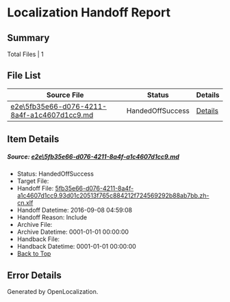 # <a name='report-top'></a> Localization Handoff Report

## Summary
 Total Files | 1

## File List
 Source File | Status | Details 
 ----------- | ------ | ------- 
 [e2e\5fb35e66-d076-4211-8a4f-a1c4607d1cc9.md](https://github.com/OpenLocalizationTestOrg/ol-test0/blob/dbd4a73671db17af39ec5726e96939e4355c1681/e2e/5fb35e66-d076-4211-8a4f-a1c4607d1cc9.md) | HandedOffSuccess | [Details](#079468cb8a32c41c543dc8aa3e69231a9d14bcb04)

## Item Details
##### <a name='079468cb8a32c41c543dc8aa3e69231a9d14bcb04'></a> Source: [e2e\5fb35e66-d076-4211-8a4f-a1c4607d1cc9.md](https://github.com/OpenLocalizationTestOrg/ol-test0/blob/dbd4a73671db17af39ec5726e96939e4355c1681/e2e/5fb35e66-d076-4211-8a4f-a1c4607d1cc9.md)
* Status: HandedOffSuccess
* Target File: 
* Handoff File: [5fb35e66-d076-4211-8a4f-a1c4607d1cc9.93d01c20513f765c884212f724569292b88ab7bb.zh-cn.xlf](https://github.com/OpenLocalizationTestOrg/ol-test0-handoff/blob/b026867cb1d1098b740222b86556d72ce8248506/ol-handoff/OpenLocalizationTestOrg/ol-test0-zhcn/ci/ht/5fb35e66-d076-4211-8a4f-a1c4607d1cc9.93d01c20513f765c884212f724569292b88ab7bb.zh-cn.xlf)
* Handoff Datetime: 2016-09-08 04:59:08
* Handoff Reason: Include
* Archive File: 
* Archive Datetime: 0001-01-01 00:00:00
* Handback File: 
* Handback Datetime: 0001-01-01 00:00:00
* [Back to Top](#report-top)


## Error Details

Generated by OpenLocalization.
